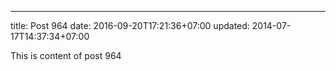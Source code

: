 ---
title: Post 964
date: 2016-09-20T17:21:36+07:00
updated: 2014-07-17T14:37:34+07:00

This is content of post 964